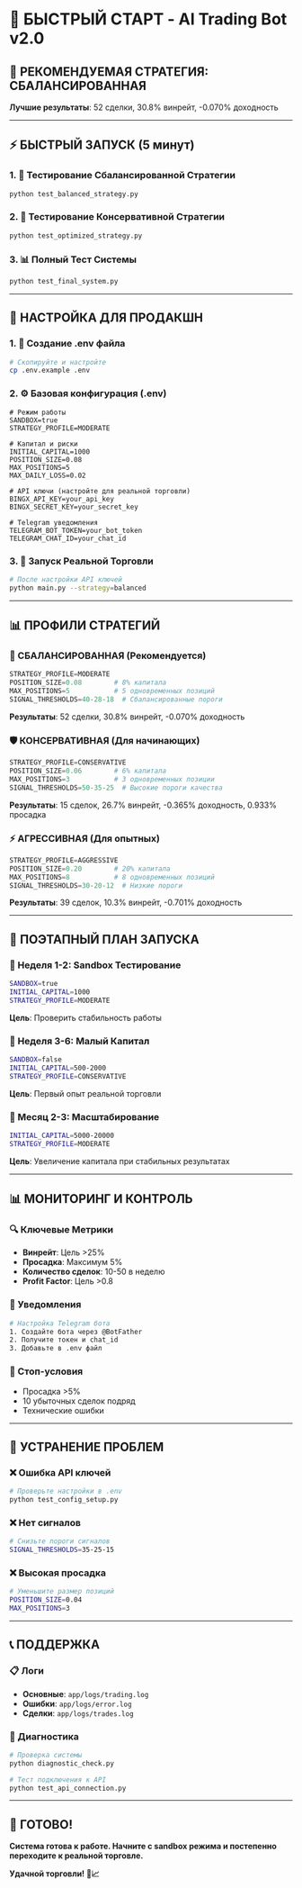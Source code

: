 # 🚀 БЫСТРЫЙ СТАРТ - AI Trading Bot v2.0

## 🎯 РЕКОМЕНДУЕМАЯ СТРАТЕГИЯ: СБАЛАНСИРОВАННАЯ

**Лучшие результаты**: 52 сделки, 30.8% винрейт, -0.070% доходность

---

## ⚡ БЫСТРЫЙ ЗАПУСК (5 минут)

### 1. 🧪 Тестирование Сбалансированной Стратегии
```bash
python test_balanced_strategy.py
```

### 2. 🎯 Тестирование Консервативной Стратегии
```bash
python test_optimized_strategy.py
```

### 3. 📊 Полный Тест Системы
```bash
python test_final_system.py
```

---

## 🔧 НАСТРОЙКА ДЛЯ ПРОДАКШН

### 1. 📝 Создание .env файла
```bash
# Скопируйте и настройте
cp .env.example .env
```

### 2. ⚙️ Базовая конфигурация (.env)
```env
# Режим работы
SANDBOX=true
STRATEGY_PROFILE=MODERATE

# Капитал и риски
INITIAL_CAPITAL=1000
POSITION_SIZE=0.08
MAX_POSITIONS=5
MAX_DAILY_LOSS=0.02

# API ключи (настройте для реальной торговли)
BINGX_API_KEY=your_api_key
BINGX_SECRET_KEY=your_secret_key

# Telegram уведомления
TELEGRAM_BOT_TOKEN=your_bot_token
TELEGRAM_CHAT_ID=your_chat_id
```

### 3. 🚀 Запуск Реальной Торговли
```bash
# После настройки API ключей
python main.py --strategy=balanced
```

---

## 📊 ПРОФИЛИ СТРАТЕГИЙ

### 🥇 СБАЛАНСИРОВАННАЯ (Рекомендуется)
```python
STRATEGY_PROFILE=MODERATE
POSITION_SIZE=0.08        # 8% капитала
MAX_POSITIONS=5           # 5 одновременных позиций
SIGNAL_THRESHOLDS=40-28-18  # Сбалансированные пороги
```
**Результаты**: 52 сделки, 30.8% винрейт, -0.070% доходность

### 🛡️ КОНСЕРВАТИВНАЯ (Для начинающих)
```python
STRATEGY_PROFILE=CONSERVATIVE
POSITION_SIZE=0.06        # 6% капитала
MAX_POSITIONS=3           # 3 одновременных позиции
SIGNAL_THRESHOLDS=50-35-25  # Высокие пороги качества
```
**Результаты**: 15 сделок, 26.7% винрейт, -0.365% доходность, 0.933% просадка

### ⚡ АГРЕССИВНАЯ (Для опытных)
```python
STRATEGY_PROFILE=AGGRESSIVE
POSITION_SIZE=0.20        # 20% капитала
MAX_POSITIONS=8           # 8 одновременных позиций
SIGNAL_THRESHOLDS=30-20-12  # Низкие пороги
```
**Результаты**: 39 сделок, 10.3% винрейт, -0.701% доходность

---

## 🎯 ПОЭТАПНЫЙ ПЛАН ЗАПУСКА

### 📅 Неделя 1-2: Sandbox Тестирование
```bash
SANDBOX=true
INITIAL_CAPITAL=1000
STRATEGY_PROFILE=MODERATE
```
**Цель**: Проверить стабильность работы

### 📅 Неделя 3-6: Малый Капитал
```bash
SANDBOX=false
INITIAL_CAPITAL=500-2000
STRATEGY_PROFILE=CONSERVATIVE
```
**Цель**: Первый опыт реальной торговли

### 📅 Месяц 2-3: Масштабирование
```bash
INITIAL_CAPITAL=5000-20000
STRATEGY_PROFILE=MODERATE
```
**Цель**: Увеличение капитала при стабильных результатах

---

## 📊 МОНИТОРИНГ И КОНТРОЛЬ

### 🔍 Ключевые Метрики
- **Винрейт**: Цель >25%
- **Просадка**: Максимум 5%
- **Количество сделок**: 10-50 в неделю
- **Profit Factor**: Цель >0.8

### 📱 Уведомления
```bash
# Настройка Telegram бота
1. Создайте бота через @BotFather
2. Получите токен и chat_id
3. Добавьте в .env файл
```

### 🛑 Стоп-условия
- Просадка >5%
- 10 убыточных сделок подряд
- Технические ошибки

---

## 🔧 УСТРАНЕНИЕ ПРОБЛЕМ

### ❌ Ошибка API ключей
```bash
# Проверьте настройки в .env
python test_config_setup.py
```

### ❌ Нет сигналов
```bash
# Снизьте пороги сигналов
SIGNAL_THRESHOLDS=35-25-15
```

### ❌ Высокая просадка
```bash
# Уменьшите размер позиций
POSITION_SIZE=0.04
MAX_POSITIONS=3
```

---

## 📞 ПОДДЕРЖКА

### 📋 Логи
- **Основные**: `app/logs/trading.log`
- **Ошибки**: `app/logs/error.log`
- **Сделки**: `app/logs/trades.log`

### 🔧 Диагностика
```bash
# Проверка системы
python diagnostic_check.py

# Тест подключения к API
python test_api_connection.py
```

---

## 🎉 ГОТОВО!

**Система готова к работе. Начните с sandbox режима и постепенно переходите к реальной торговле.**

**Удачной торговли! 🚀📈** 